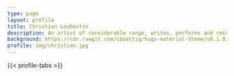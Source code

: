 ```yaml
---
type: page
layout: profile
title: Christian Louboutin
description: An artist of considerable range, writes, performs and records all of his own music, giving it a warm, intimate feel with a solid groove structure. 
background: https://cdn.rawgit.com/cboettig/hugo-material-theme/v0.1.0/static/img/examples/city.jpg
profile: img/christian.jpg
---
```



{{< profile-tabs >}}